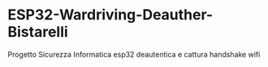 # ESP32-Wardriving-Deauther-Bistarelli

Progetto Sicurezza Informatica esp32 deautentica e cattura handshake wifi
